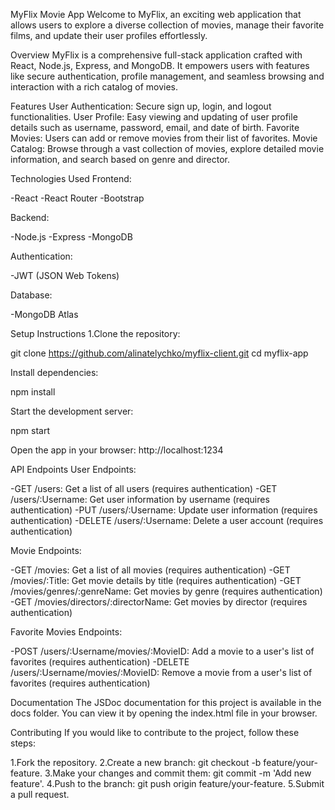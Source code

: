 MyFlix Movie App
Welcome to MyFlix, an exciting web application that allows users to explore a diverse collection of movies, manage their favorite films, and update their user profiles effortlessly.

Overview
MyFlix is a comprehensive full-stack application crafted with React, Node.js, Express, and MongoDB. It empowers users with features like secure authentication, profile management, and seamless browsing and interaction with a rich catalog of movies.

Features
User Authentication: Secure sign up, login, and logout functionalities.
User Profile: Easy viewing and updating of user profile details such as username, password, email, and date of birth.
Favorite Movies: Users can add or remove movies from their list of favorites.
Movie Catalog: Browse through a vast collection of movies, explore detailed movie information, and search based on genre and director.

Technologies Used
Frontend:

-React
-React Router
-Bootstrap

Backend:

-Node.js
-Express
-MongoDB

Authentication:

-JWT (JSON Web Tokens)

Database:

-MongoDB Atlas

Setup Instructions
1.Clone the repository:

git clone https://github.com/alinatelychko/myflix-client.git
cd myflix-app

Install dependencies:

npm install

Start the development server:

npm start

Open the app in your browser: http://localhost:1234

API Endpoints
User Endpoints:

-GET /users: Get a list of all users (requires authentication)
-GET /users/:Username: Get user information by username (requires authentication)
-PUT /users/:Username: Update user information (requires authentication)
-DELETE /users/:Username: Delete a user account (requires authentication)

Movie Endpoints:

-GET /movies: Get a list of all movies (requires authentication)
-GET /movies/:Title: Get movie details by title (requires authentication)
-GET /movies/genres/:genreName: Get movies by genre (requires authentication)
-GET /movies/directors/:directorName: Get movies by director (requires authentication)

Favorite Movies Endpoints:

-POST /users/:Username/movies/:MovieID: Add a movie to a user's list of favorites (requires authentication)
-DELETE /users/:Username/movies/:MovieID: Remove a movie from a user's list of favorites (requires authentication)

Documentation
The JSDoc documentation for this project is available in the docs folder. You can view it by opening the index.html file in your browser.

Contributing
If you would like to contribute to the project, follow these steps:

1.Fork the repository.
2.Create a new branch: git checkout -b feature/your-feature.
3.Make your changes and commit them: git commit -m 'Add new feature'.
4.Push to the branch: git push origin feature/your-feature.
5.Submit a pull request.
